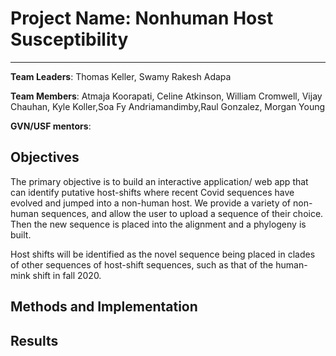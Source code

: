 # Project Name: Nonhuman Host Susceptibility
---
**Team Leaders**: Thomas Keller, Swamy Rakesh Adapa 

**Team Members**:  Atmaja	Koorapati, Celine	Atkinson, William	Cromwell, Vijay	Chauhan, Kyle	Koller,Soa Fy	Andriamandimby,Raul	Gonzalez, Morgan Young

**GVN/USF mentors**:



## Objectives

The primary objective is to build an interactive application/ web app that can identify putative host-shifts where recent Covid sequences have evolved and jumped into a non-human host.
We provide a variety of non-human sequences, and allow the user to upload a sequence of their choice. Then the new sequence is placed into the alignment and a phylogeny is built.

Host shifts will be identified as the novel sequence being placed in clades of other sequences of host-shift sequences, such as that of the human-mink shift in fall 2020.

## Methods and Implementation



## Results 

